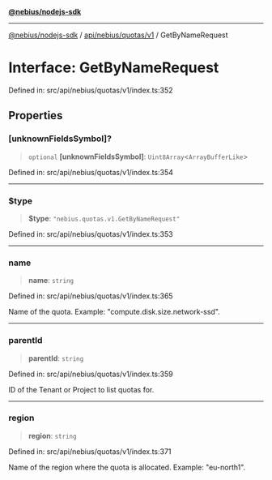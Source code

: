 [**@nebius/nodejs-sdk**](../../../../../README.md)

***

[@nebius/nodejs-sdk](../../../../../README.md) / [api/nebius/quotas/v1](../README.md) / GetByNameRequest

# Interface: GetByNameRequest

Defined in: src/api/nebius/quotas/v1/index.ts:352

## Properties

### \[unknownFieldsSymbol\]?

> `optional` **\[unknownFieldsSymbol\]**: `Uint8Array`\<`ArrayBufferLike`\>

Defined in: src/api/nebius/quotas/v1/index.ts:354

***

### $type

> **$type**: `"nebius.quotas.v1.GetByNameRequest"`

Defined in: src/api/nebius/quotas/v1/index.ts:353

***

### name

> **name**: `string`

Defined in: src/api/nebius/quotas/v1/index.ts:365

Name of the quota.
 Example: "compute.disk.size.network-ssd".

***

### parentId

> **parentId**: `string`

Defined in: src/api/nebius/quotas/v1/index.ts:359

ID of the Tenant or Project to list quotas for.

***

### region

> **region**: `string`

Defined in: src/api/nebius/quotas/v1/index.ts:371

Name of the region where the quota is allocated.
 Example: "eu-north1".
